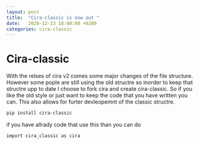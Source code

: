 ```yaml
---
layout: post
title:  "Cira-classic is now out "
date:   2020-12-23 18:00:00 +0200
categories: cira-classic
---
```

# Cira-classic 

With the relses of cira v2 comes some major changes of the file structure. 
However some pople are still using the old structre so inorder to keep that structre upp to date I choose to fork cira and create cira-classic. 
So if you like the old style or just want to keep the code that you have written you can. This also allows for furter devleopemnt of the classic structre. 

```bash 
pip install cira-classic
```
if you have allrady code that use this than you can do 

```pyhton
import cira_classic as cira
```


